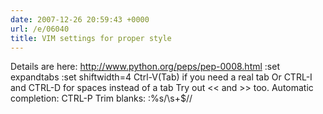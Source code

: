 ```yaml
---
date: 2007-12-26 20:59:43 +0000
url: /e/06040
title: VIM settings for proper style
---
```


Details are here:
http://www.python.org/peps/pep-0008.html
:set expandtabs
:set shiftwidth=4
Ctrl-V(Tab) if you need a real tab
Or CTRL-I and CTRL-D for spaces instead of a tab
Try out << and >> too.
Automatic completion: CTRL-P
Trim blanks:
:%s/\s+$//
